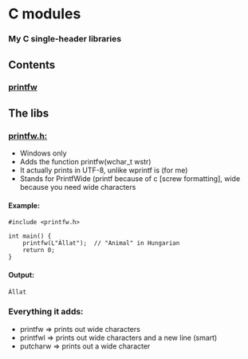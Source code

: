 # C modules
### My C single-header libraries
## Contents
### [printfw](#printfwh)
## The libs
### [printfw.h:](printfw.h)
- Windows only
- Adds the function printfw(wchar_t wstr)
- It actually prints in UTF-8, unlike wprintf is (for me)
- Stands for PrintfWide (printf because of c [screw formatting], wide because you need wide characters
#### Example:
```
#include <printfw.h>

int main() {
    printfw(L"Állat");  // "Animal" in Hungarian
    return 0;
}
```
#### Output:
```
Állat
```
### Everything it adds:
- printfw   =>   prints out wide characters
- printfwl  =>   prints out wide characters and a new line (smart)
- putcharw  =>   prints out a wide character
